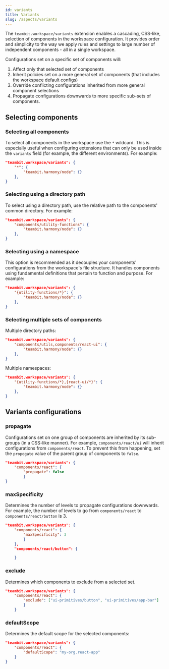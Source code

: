 ```yaml
--- 
id: variants
title: Variants
slug: /aspects/variants
--- 
```


The `teambit.workspace/variants` extension enables a cascading, CSS-like, selection of components in the workspace configuration. It provides order and simplicity to the way we apply rules and settings to large number of independent components - all in a single workspace.

Configurations set on a specific set of components will:

1. Affect only that selected set of components
2. Inherit policies set on a more general set of components (that includes the workspace default configs)
3. Override conflicting configurations inherited from more general component selections
4. Propagate configurations downwards to more specific sub-sets of components.

## Selecting components

### Selecting all components

To select all components in the workspace use the `*` wildcard. This is especially useful when configuring extensions that can only be used inside the `variants` field (for example, the different environments). For example:

```json
"teambit.workspace/variants": {
    "*": {
        "teambit.harmony/node": {}
    },
}
```

### Selecting using a directory path

To select using a directory path, use the relative path to the components' common directory. For example:

```json
"teambit.workspace/variants": {
    "components/utility-functions": {
        "teambit.harmony/node": {}
    },
}
```

### Selecting using a namespace

This option is recommended as it decouples your components' configurations from the workspace's file structure. It handles components using fundamental definitions that pertain to function and purpose. For example:

```json
"teambit.workspace/variants": {
    "{utility-functions/*}": {
        "teambit.harmony/node": {}
    },
}
```

### Selecting multiple sets of components

Multiple directory paths:

```json
"teambit.workspace/variants": {
    "components/utils,components/react-ui": {
        "teambit.harmony/node": {}
    },
}
```

Multiple namespaces:

```json
"teambit.workspace/variants": {
    "{utility-functions/*},{react-ui/*}": {
        "teambit.harmony/node": {}
    },
}
```

## Variants configurations

### propagate

Configurations set on one group of components are inherited by its sub-groups (in a CSS-like manner). For example, `components/react/ui` will inherit configurations from `components/react`. To prevent this from happening, set the `propogate` value of the parent group of components to `false`.

```json
"teambit.workspace/variants": {
    "components/react": {
        "propagate": false
        }
}
```

### maxSpecificity

Determines the number of levels to propagate configurations downwards. For example, the number of levels to go from `components/react` to `components/react/button` is 3.

```json
"teambit.workspace/variants": {
    "components/react": {
        "maxSpecificity": 3
        }
    },
    "components/react/button": {

    }
```

### exclude

Determines which components to exclude from a selected set.

```json
"teambit.workspace/variants": {
    "components/react": {
        "exclude": ["ui-primitives/button", "ui-primitives/app-bar"]
        }
    }
```

### defaultScope

Determines the default scope for the selected components:

```json
"teambit.workspace/variants": {
    "components/react": {
        "defaultScope": "my-org.react-app"
    }
}
```
